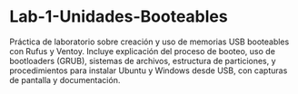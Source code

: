 # Lab-1-Unidades-Booteables
Práctica de laboratorio sobre creación y uso de memorias USB booteables con Rufus y Ventoy. Incluye explicación del proceso de booteo, uso de bootloaders (GRUB), sistemas de archivos, estructura de particiones, y procedimientos para instalar Ubuntu y Windows desde USB, con capturas de pantalla y documentación.
